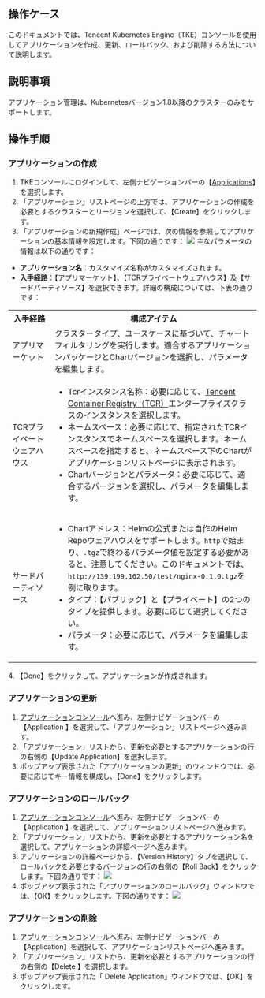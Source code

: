 ## 操作ケース

このドキュメントでは、Tencent Kubernetes Engine（TKE）コンソールを使用してアプリケーションを作成、更新、ロールバック、および削除する方法について説明します。

## 説明事項

アプリケーション管理は、Kubernetesバージョン1.8以降のクラスターのみをサポートします。

## 操作手順

### アプリケーションの作成

1. TKEコンソールにログインして、左側ナビゲーションバーの【[Applications](https://console.cloud.tencent.com/tke2/helm)】を選択します。
2. 「アプリケーション」リストページの上方では、アプリケーションの作成を必要とするクラスターとリージョンを選択して、【Create】をクリックします。
3. 「アプリケーションの新規作成」ページでは、次の情報を参照してアプリケーションの基本情報を設定します。下図の通りです：
![](https://main.qcloudimg.com/raw/f636846a914a1ec71c4f6c1870cfa831.png)
主なパラメータの情報は以下の通りです：
 - **アプリケーション名**：カスタマイズ名称がカスタマイズされます。
 - **入手経路**：【アプリマーケット】、【TCRプライベートウェアハウス】及【サードパーティソース】を選択できます。詳細の構成については、下表の通りです：
 <table>
 <tr>
	 <th width="17%">入手経路</th>
	 <th>構成アイテム</th>
 </tr>
 <tr>
	 <td>アプリマーケット</td>
	 <td>
	 クラスタータイプ、ユースケースに基づいて、チャートフィルタリングを実行します。適合するアプリケーションパッケージとChartバージョンを選択し、パラメータを編集します。
	 </td>
 </tr>
  <tr>
	 <td>TCRプライベートウェアハウス</td>
	 <td><ul class="params">
	 <li>Tcrインスタンス名称：必要に応じて、<a href="https://intl.cloud.tencent.com/document/product/1051/35480">Tencent Container Registry（TCR）</a>エンタープライズクラスのインスタンスを選択します。</li>
	 <li>ネームスペース：必要に応じて、指定されたTCRインスタンスでネームスペースを選択します。ネームスペースを指定すると、ネームスペース下のChartがアプリケーションリストページに表示されます。</li>
	 <li>Chartバージョンとパラメータ：必要に応じて、適合するバージョンを選択し、パラメータを編集します。</li>
	 </ul></td>
 </tr>
  <tr>
	 <td>サードパーティソース</td>
	 <td><ul class="params">
	 <li>Chartアドレス：Helmの公式または自作のHelm Repoウェアハウスをサポートします。<code>http</code>で始まり、<code>.tgz</code>で終わるパラメータ値を設定する必要があると、注意してください。このドキュメントでは、<code>http://139.199.162.50/test/nginx-0.1.0.tgz</code>を例に取ります。</li>
	 <li>タイプ：【パブリック】と【プライベート】の2つのタイプを提供します。必要に応じて選択してください。</li>
	 <li>パラメータ：必要に応じて、パラメータを編集します。</li>
	 </ul></td>
 </tr>
 </table>
4. 【Done】をクリックして、アプリケーションが作成されます。

### アプリケーションの更新

1. [アプリケーションコンソール](https://console.cloud.tencent.com/tke2/helm)へ進み、左側ナビゲーションバーの【Application 】を選択して、「アプリケーション」リストページへ進みます。
2. 「アプリケーション」リストから、更新を必要とするアプリケーションの行の右側の【Update Application】を選択します。
3. ポップアップ表示された「アプリケーションの更新」のウィンドウでは、必要に応じてキー情報を構成し、【Done】をクリックします。

### アプリケーションのロールバック

1. [アプリケーションコンソール](https://console.cloud.tencent.com/tke2/helm)へ進み、左側ナビゲーションバーの【Application 】を選択して、アプリケーションリストページへ進みます。
2. 「アプリケーション」リストから、更新を必要とするアプリケーション名を選択して、アプリケーションの詳細ページへ進みます。
3. アプリケーションの詳細ページから、【Version History】タブを選択して、ロールバックを必要とするバージョンの行の右側の【Roll Back】をクリックします。下図の通りです：
   ![](https://main.qcloudimg.com/raw/47fc42e6601945f665fa270c31c8b085.png)
4. ポップアップ表示された「アプリケーションのロールバック」ウィンドウでは、【OK】をクリックします。下図の通りです：
   ![](https://main.qcloudimg.com/raw/c0b642ce3f89898c1c59c85911c484d6.png)

### アプリケーションの削除

1. [アプリケーションコンソール](https://console.cloud.tencent.com/tke2/helm)へ進み、左側ナビゲーションバーの【Application】を選択して、アプリケーションリストページへ進みます。
2. 「アプリケーション」リストから、更新を必要とするアプリケーションの行の右側の【Delete 】を選択します。
3. ポップアップ表示された「 Delete Application」ウィンドウでは、【OK】をクリックします。
